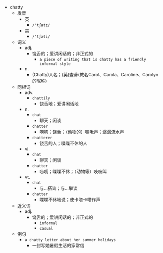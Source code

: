 - chatty
  - 发音
    - 英
      - `/'tʃætɪ/`
    - 美
      - `/'tʃæti/`
  - 词义
    - adj.
      - 饶舌的；爱讲闲话的；非正式的
        - `a piece of writing that is chatty has a friendly informal style`
    - n.
      - (Chatty)人名；(英)查蒂(教名Carol、Carola、Caroline、Carolyn的昵称)
  - 同根词
    - adv.
      - `chattily`
        - 饶舌地；爱讲闲话地
    - n.
      - `chat`
        - 聊天；闲谈
      - `chatter`
        - 唠叨；饶舌；（动物的）啁啾声；潺潺流水声
      - `chatterer`
        - 饶舌的人；喋喋不休的人
    - vi.
      - `chat`
        - 聊天；闲谈
      - `chatter`
        - 唠叨；喋喋不休；（动物等）吱吱叫
    - vt.
      - `chat`
        - 与…搭讪；与…攀谈
      - `chatter`
        - 喋喋不休地说；使卡嗒卡嗒作声
  - 近义词
    - adj.
      - 饶舌的；爱讲闲话的；非正式的
        - `informal`
        - `casual`
  - 例句
    - `a chatty letter about her summer holidays`
      - 一封写她暑假生活的家常信

